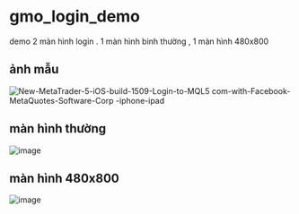 # gmo_login_demo

demo 2 màn hình login . 1 màn hình bình thường , 1 màn hình 480x800

## ảnh mẫu

![New-MetaTrader-5-iOS-build-1509-Login-to-MQL5 com-with-Facebook-MetaQuotes-Software-Corp -iphone-ipad](https://user-images.githubusercontent.com/52748746/108822678-fdc44a80-75f1-11eb-868d-f14f551f700f.png)



## màn hình thường

![image](https://user-images.githubusercontent.com/52748746/108969656-59570c80-76b4-11eb-9959-0ba03fd14093.png)


## màn hình 480x800

![image](https://user-images.githubusercontent.com/52748746/108970307-80154300-76b4-11eb-9a8c-2e43e4bd758c.png)




